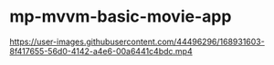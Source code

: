 # mp-mvvm-basic-movie-app

https://user-images.githubusercontent.com/44496296/168931603-8f417655-56d0-4142-a4e6-00a6441c4bdc.mp4

